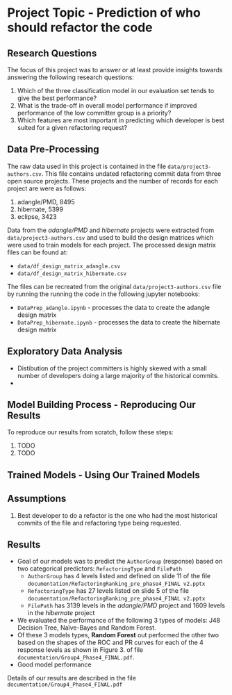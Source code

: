 # Project Topic - Prediction of who should refactor the code


## Research Questions

The focus of this project was to answer or at least provide insights towards answering the following research questions:

1. Which of the three classification model in our evaluation set tends to give the best performance?
2. What is the trade-off in overall model performance if improved performance of the low committer group is a priority?
3. Which features are most important in predicting which developer is best suited for a given refactoring request?

## Data Pre-Processing

The raw data used in this project is contained in the file `data/project3-authors.csv`.  This file contains undated refactoring commit data from three open source projects.  These projects and the number of records for each project are were as follows:

1. adangle/PMD, 8495
2. hibernate, 5399
3. eclipse, 3423

Data from the *adangle/PMD* and *hibernate* projects were extracted from `data/project3-authors.csv` and used to build the design matrices which were used to train models for each project.  The processed design matrix files can be found at:

+ `data/df_design_matrix_adangle.csv`
+ `data/df_design_matrix_hibernate.csv`

The files can be recreated from the original `data/project3-authors.csv` file by running the running the code in the following jupyter notebooks:

+ `DataPrep_adangle.ipynb` - processes the data to create the adangle design matrix
+ `DataPrep_hibernate.ipynb` - processes the data to create the hibernate design matrix



## Exploratory Data Analysis

+ Distibution of the project committers is highly skewed with a small number of developers doing a large majority of the historical commits.
+ 

## Model Building Process - Reproducing Our Results

To reproduce our results from scratch, follow these steps:

1. TODO
2. TODO

## Trained Models - Using Our Trained Models


## Assumptions

1. Best developer to do a refactor is the one who had the most historical commits of the file and refactoring type being requested.



## Results

+ Goal of our models was to predict the `AuthorGroup` (response) based on two categorical predictors: `RefactoringType` and `FilePath`
  - `AuthorGroup` has 4 levels listed and defined on slide 11 of the file `documentation/RefactoringRanking_pre_phase4_FINAL v2.pptx`
  - `RefactoringType` has 27 levels listed on slide 5 of the file `documentation/RefactoringRanking_pre_phase4_FINAL v2.pptx`
  - `FilePath` has 3139 levels in the *adangle/PMD* project and 1609 levels in the *hibernate* project
+ We evaluated the performance of the following 3 types of models: J48 Decision Tree, Naïve-Bayes and Random Forest.
+ Of these 3 models types, **Random Forest** out performed the other two based on the shapes of the ROC and PR curves for each of the 4 response levels as shown in Figure 3. of file `documentation/Group4_Phase4_FINAL.pdf`.
+ Good model performance

Details of our results are described in the file `documentation/Group4_Phase4_FINAL.pdf`